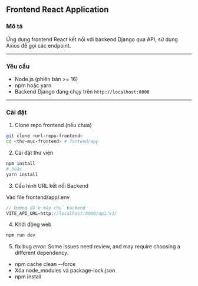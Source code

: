

## Frontend React Application

### Mô tả

Ứng dụng frontend React kết nối với backend Django qua API, sử dụng Axios để gọi các endpoint.

---

### Yêu cầu

- Node.js (phiên bản >= 16)
- npm hoặc yarn
- Backend Django đang chạy trên `http://localhost:8000`

---

### Cài đặt

1. Clone repo frontend (nếu chưa)

```bash
git clone <url-repo-frontend>
cd <thư-mục-frontend> # fontend/app
```

2. Cài đặt thư viện 

```bash
npm install
# hoặc
yarn install
```

3. Cấu hình URL kết nối Backend

Vào file frontend/app/.env

```ts
// Đường dẫn máy chủ backend
VITE_API_URL=http://localhost:8000/api/v1/

```

4. Khởi động web
```bash
npm run dev
```

5. fix bug
*error*: Some issues need review, and may require choosing a different dependency.
- npm cache clean --force
- Xóa node_modules và package-lock.json
- npm install
